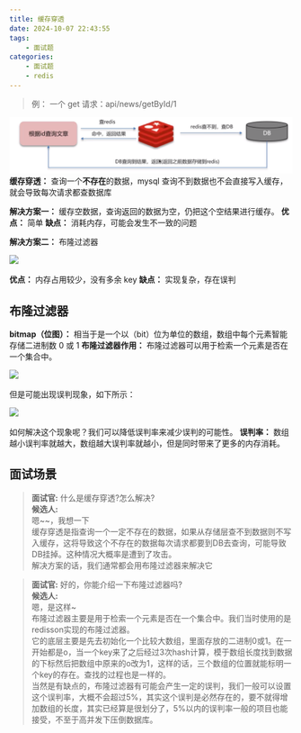 ```yaml
---
title: 缓存穿透
date: 2024-10-07 22:43:55
tags:
    - 面试题
categories:
    - 面试题
    - redis
---
```


>例：
>一个 get 请求：api/news/getById/1

![](/images/2024100723501.png)
**缓存穿透：** 查询一个**不存在**的数据，mysql 查询不到数据也不会直接写入缓存，就会导致每次请求都查数据库

**解决方案一：** 缓存空数据，查询返回的数据为空，仍把这个空结果进行缓存。
**优点：** 简单
**缺点：** 消耗内存，可能会发生不一致的问题

**解决方案二：** 布隆过滤器

![](https://gitee.com/quixotic/picture-bed/raw/master/img/1701504427479-16450ce3-e05a-4bae-a9a7-b3e74eb74c6a.png)

**优点：** 内存占用较少，没有多余 key
**缺点：** 实现复杂，存在误判

## 布隆过滤器
**bitmap（位图）：** 相当于是一个以（bit）位为单位的数组，数组中每个元素智能存储二进制数 0 或 1
**布隆过滤器作用：** 布隆过滤器可以用于检索一个元素是否在一个集合中。

![](https://gitee.com/quixotic/picture-bed/raw/master/img/1701504639809-cb4cf6b3-7c37-43a3-808c-cd50d504c6c2.png)

但是可能出现误判现象，如下所示：

![](https://gitee.com/quixotic/picture-bed/raw/master/img/1701504823538-0e7c6556-5696-44d2-a360-fd34408f94a5.png)

如何解决这个现象呢？我们可以降低误判率来减少误判的可能性。
**误判率：** 数组越小误判率就越大，数组越大误判率就越小，但是同时带来了更多的内存消耗。


## 面试场景
> **面试官:** 什么是缓存穿透?怎么解决?  
> **候选人:**  
> 嗯~~，我想一下  
> 缓存穿透是指查询一个一定不存在的数据，如果从存储层查不到数据则不写入缓存，这将导致这个不存在的数据每次请求都要到DB去查询，可能导致DB挂掉。这种情况大概率是遭到了攻击。  
>解决方案的话，我们通常都会用布隆过滤器来解决它

> **面试官:** 好的，你能介绍一下布隆过滤器吗?  
> **候选人:**  
> 嗯，是这样~  
> 布隆过滤器主要是用于检索一个元素是否在一个集合中。我们当时使用的是redisson实现的布隆过滤器。  
> 它的底层主要是先去初始化一个比较大数组，里面存放的二进制0或1。在一开始都是o，当一个key来了之后经过3次hash计算，模于数组长度找到数据的下标然后把数组中原来的o改为1，这样的话，三个数组的位置就能标明一个key的存在。查找的过程也是一样的。  
> 当然是有缺点的，布隆过滤器有可能会产生一定的误判，我们一般可以设置这个误判率，大概不会超过5%，其实这个误判是必然存在的，要不就得增加数组的长度，其实已经算是很划分了，5%以内的误判率一般的项目也能接受，不至于高并发下压倒数据库。